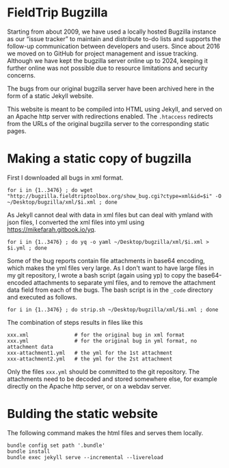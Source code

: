 # FieldTrip Bugzilla

Starting from about 2009, we have used a locally hosted Bugzilla instance as
our “issue tracker” to maintain and distribute to-do lists and supports the
follow-up communication between developers and users. Since about 2016 we
moved on to GitHub for project management and issue tracking. Although we
have kept the bugzilla server online up to 2024, keeping it further online
was not possible due to resource limitations and security concerns.

The bugs from our original bugzilla server have been archived here in the
form of a static Jekyll website.

This website is meant to be compiled into HTML using Jekyll, and served on
an Apache http server with redirections enabled. The `.htaccess` redirects
from the URLs of the original bugzilla server to the corresponding static
pages.

# Making a static copy of bugzilla

First I downloaded all bugs in xml format.

    for i in {1..3476} ; do wget "http://bugzilla.fieldtriptoolbox.org/show_bug.cgi?ctype=xml&id=$i" -O ~/Desktop/bugzilla/xml/$i.xml ; done

As Jekyll cannot deal with data in xml files but can deal with ymland with json files,
I converted the xml files into yml using <https://mikefarah.gitbook.io/yq>.

    for i in {1..3476} ; do yq -o yaml ~/Desktop/bugzilla/xml/$i.xml > $i.yml ; done

Some of the bug reports contain file attachments in base64 encoding, which makes the
yml files very large. As I don't want to have large files in my git repository, I
wrote a bash script (again using yp) to copy the base64-encoded attachments to
separate yml files, and to remove the attachment data field from each of the bugs.
The bash script is in the `_code` directory and executed as follows.

    for i in {1..3476} ; do strip.sh ~/Desktop/bugzilla/xml/$i.xml ; done

The combination of steps results in files like this

    xxx.xml               # for the original bug in xml format
    xxx.yml               # for the original bug in yml format, no attachment data
    xxx-attachment1.yml   # the yml for the 1st attachment
    xxx-attachment2.yml   # the yml for the 2st attachment

Only the files `xxx.yml` should be committed to the git repository. The attachments
need to be decoded and stored somewhere else, for example directly on the Apache http
server, or on a webdav server.

# Bulding the static website

The following command makes the html files and serves them locally.

    bundle config set path '.bundle'
    bundle install
    bundle exec jekyll serve --incremental --livereload
